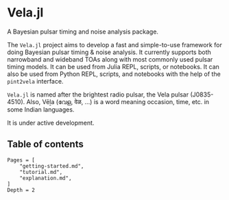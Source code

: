 # Vela.jl

A Bayesian pulsar timing and noise analysis package.

The `Vela.jl` project aims to develop a fast and simple-to-use framework for doing Bayesian
pulsar timing & noise analysis. It currently supports both narrowband and wideband TOAs along 
with most commonly used pulsar timing models. It can be used from Julia REPL, scripts, or 
notebooks. It can also be used from Python REPL, scripts, and notebooks with the help of the 
`pint2vela` interface.

`Vela.jl` is named after the brightest radio pulsar, the Vela pulsar (J0835-4510).
Also, Vēḻa (വേള, वेळ, ...) is a word meaning occasion, time, etc. in some Indian
languages.

It is under active development.

## Table of contents

```@contents
Pages = [
    "getting-started.md",
    "tutorial.md",
    "explanation.md",
]
Depth = 2
```